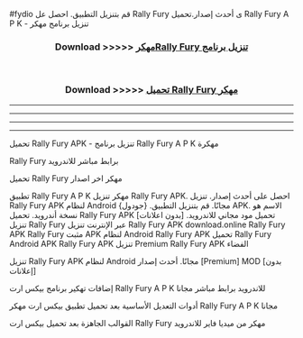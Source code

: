 #fydio قم بتنزيل التطبيق. احصل عل Rally Fury  ى أحدث إصدار.تحميل Rally Fury  A P K - تنزيل برنامج مهكر



<div align="center">
<h3>Download >>>>> <a href="https://ar-sites.web.app/?ar= Rally Fury ">مهكرRally Fury  تنزيل برنامج</a></h3><br>

<h3>Download >>>>> <a href="https://ar-sites.web.app/?ar= Rally Fury ">تحميل Rally Fury  مهكر</a></h3>
</div>


----------------------------------------------------------

----------------------------------------------------------

----------------------------------------------------------

----------------------------------------------------------


تحميل Rally Fury  APK - تنزيل برنامج Rally Fury  A P K مهكرة

Rally Fury  برابط مباشر للاندرويد

تحميل Rally Fury  مهكر اخر اصدار

تطبيق Rally Fury  A P K مهكر
تنزيل Rally Fury  APK. احصل على أحدث إصدار.
تنزيل Rally Fury  APK لنظام Android مجانًا.
قم بتنزيل التطبيق. {جودول} APK. الاسم هو نسخة أندرويد.
تحميل Rally Fury  APK [بدون اعلانات]
تحميل مود مجاني للاندرويد.
تنزيل Rally Fury  عبر الإنترنت
تنزيل Rally Fury  APK
download.online Rally Fury  APK
Rally Fury  مثبت APK لنظام Android
Rally Fury  APK
تحميل Rally Fury  Android APK
Rally Fury  APK تنزيل Premium
Rally Fury  APK الفضاء

تنزيل Rally Fury  APK لنظام Android مجانًا. أحدث إصدار [Premium] MOD [بدون إعلانات]

إضافات تهكير برنامج بيكس ارت Rally Fury  A P K للاندرويد برابط مباشر مجانا

أدوات التعديل الأساسية بعد تحميل تطبيق بيكس ارت مهكر Rally Fury  A P K مجانا

القوالب الجاهزة بعد تحميل بيكس ارت Rally Fury  مهكر من ميديا فاير للاندرويد



